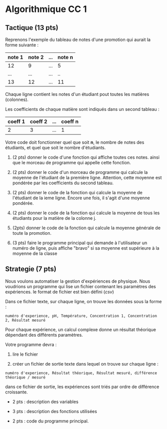# Algorithmique CC 1

## Tactique (13 pts)

Reprenons l'exemple du tableau de notes d'une promotion
qui aurait la forme suivante :

| note 1| note 2|... |note n |
|-|-|--|---|
|12| 9|...|5|
|...| ...| ...|..|
|13| 12 | ...| 11|

Chaque ligne contient les notes d'un étudiant pout toutes les matières
(colonnes).

Les coefficients de chaque matière sont indiqués dans un second tableau :

| coeff 1| coeff 2|... | coeff n |
|-|-|--|---|
|2| 3 |...|1|

Votre code doit fonctionner quel que soit **n**, le nombre de notes des
étudiants, et quel que soit le nombre d'étudiants.

1. (2 pts) donner le code d'une fonction qui affiche toutes ces notes.
ainsi que le morceau de programme qui appelle cette fonction.

2. (2 pts) donner le code d'un morceau de programme qui calcule la moyenne de
l'étudiant de la première ligne. Attention, cette moyenne est pondérée par les
coefficients du second tableau.

3. (2 pts) donner le code de la fonction qui calcule la moyenne de l'étudiant
de la ieme ligne. Encore une fois, il s'agit d'une moyenne pondérée.

4. (2 pts) donner le code de la fonction qui calcule la moyenne de tous les étudiants
pour la matière de la colonne j.

5. (2pts) donner le code de la fonction qui calcule la moyenne générale de toute
la promotion.

6. (3 pts) faire le programme principal qui demande à l'utilisateur un numéro de ligne,
puis affiche "bravo" si sa moyenne est supérieure à la moyenne de la classe

## Strategie (7 pts)

Nous voulons automatiser la gestion d'expériences de physique.
Nous voudrions un programme qui lise un fichier contenant les paramètres des
expériences. le format de fichier est bien défini (*csv*)

Dans ce fichier texte, sur chaque ligne, on trouve les données sous la forme :
```
numéro d'experience, pH, Température, Concentration 1, Concentration 2, Résultat mesuré
```
Pour chaque expérience, un calcul complexe donne un résultat théorique dépendant
des différents paramètres.


Votre programme devra :
1. lire le fichier

2. créer un fichier de sortie texte dans lequel on trouve sur chaque ligne :
```
numéro d'experience, Résultat théorique, Résultat mesuré, différence théorique / mesuré
```
dans ce fichier de sortie, les expériences sont triés par ordre de différence croissante.



- 2 pts : description des variables

- 3 pts : description des fonctions utilisées

- 2 pts : code du programme principal.
